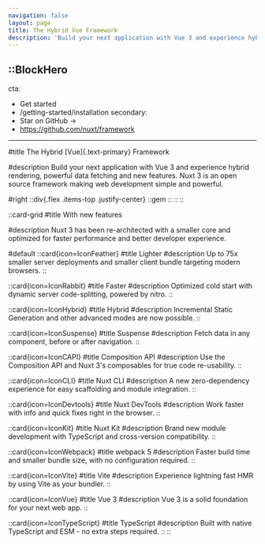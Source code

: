 ```yaml
---
navigation: false
layout: page
title: The Hybrid Vue Framework
description: 'Build your next application with Vue 3 and experience hybrid rendering, with an improved directory structure and new features Nuxt 3 is an open source framework making web development simple and powerful.'
---
```


::BlockHero
---
cta:
  - Get started
  - /getting-started/installation
secondary:
  - Star on GitHub →
  - https://github.com/nuxt/framework
---

#title
The Hybrid [Vue]{.text-primary} Framework

#description
Build your next application with Vue 3 and experience hybrid rendering, powerful data fetching and new features.
Nuxt 3 is an open source framework making web development simple and powerful.

#right
  ::div{.flex .items-top .justify-center}
    ::gem
    ::
  ::
::

::card-grid
#title
With new features

#description
Nuxt 3 has been re-architected with a smaller core and optimized for faster performance and better developer experience.

#default
  ::card{icon=IconFeather}
  #title
  Lighter
  #description
  Up to 75x smaller server deployments and smaller client bundle targeting modern browsers.
  ::

  ::card{icon=IconRabbit}
  #title
  Faster
  #description
  Optimized cold start with dynamic server code-splitting, powered by nitro.
  ::

  ::card{icon=IconHybrid}
  #title
  Hybrid
  #description
  Incremental Static Generation and other advanced modes are now possible.
  ::

  ::card{icon=IconSuspense}
  #title
  Suspense
  #description
  Fetch data in any component, before or after navigation.
  ::

  ::card{icon=IconCAPI}
  #title
  Composition API
  #description
  Use the Composition API and Nuxt 3's composables for true code re-usability.
  ::

  ::card{icon=IconCLI}
  #title
  Nuxt CLI
  #description
  A new zero-dependency experience for easy scaffolding and module integration.
  ::

  ::card{icon=IconDevtools}
  #title
  Nuxt DevTools
  #description
  Work faster with info and quick fixes right in the browser.
  ::

  ::card{icon=IconKit}
  #title
  Nuxt Kit
  #description
  Brand new module development with TypeScript and cross-version compatibility.
  ::

  ::card{icon=IconWebpack}
  #title
  webpack 5
  #description
  Faster build time and smaller bundle size, with no configuration required.
  ::

  ::card{icon=IconVite}
  #title
  Vite
  #description
  Experience lightning fast HMR by using Vite as your bundler.
  ::

  ::card{icon=IconVue}
  #title
  Vue 3
  #description
  Vue 3 is a solid foundation for your next web app.
  ::

  ::card{icon=IconTypeScript}
  #title
  TypeScript
  #description
  Built with native TypeScript and ESM - no extra steps required.
  ::
::
